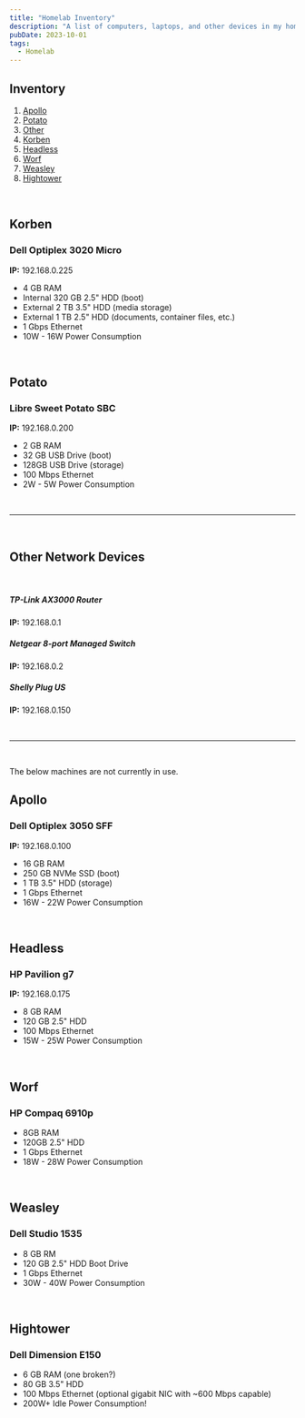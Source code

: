 ```yaml
---
title: "Homelab Inventory"
description: "A list of computers, laptops, and other devices in my homelab."
pubDate: 2023-10-01
tags:
  - Homelab
---
```


## Inventory

1. [Apollo](#apollo)
2. [Potato](#potato)
3. [Other](#other)
4. [Korben](#korben)
5. [Headless](#headless)
6. [Worf](#worf)
7. [Weasley](#weasley)
8. [Hightower](#hightower)

<br>

<div id='korben'/>

## Korben

### Dell Optiplex 3020 Micro

**IP:** 192.168.0.225

- 4 GB RAM
- Internal 320 GB 2.5" HDD (boot)
- External 2 TB 3.5" HDD (media storage)
- External 1 TB 2.5" HDD (documents, container files, etc.)
- 1 Gbps Ethernet
- 10W - 16W Power Consumption

<br>

<div id='potato'/>

## Potato

### Libre Sweet Potato SBC

**IP:** 192.168.0.200

- 2 GB RAM
- 32 GB USB Drive (boot)
- 128GB USB Drive (storage)
- 100 Mbps Ethernet
- 2W - 5W Power Consumption

<br>

<hr>

<br>

<div id='other'/>

## Other Network Devices

<br>

##### TP-Link AX3000 Router

**IP:** 192.168.0.1

##### Netgear 8-port Managed Switch

**IP:** 192.168.0.2

##### Shelly Plug US

**IP:** 192.168.0.150

<br>

<hr>

<br>

The below machines are not currently in use.

<div id='apollo'/>

## Apollo

### Dell Optiplex 3050 SFF

**IP:** 192.168.0.100

- 16 GB RAM
- 250 GB NVMe SSD (boot)
- 1 TB 3.5" HDD (storage)
- 1 Gbps Ethernet
- 16W - 22W Power Consumption

<br>

<div id='headless'/>

## Headless

### HP Pavilion g7

**IP:** 192.168.0.175

- 8 GB RAM
- 120 GB 2.5" HDD
- 100 Mbps Ethernet
- 15W - 25W Power Consumption

<br>

<div id='worf'/>

## Worf

### HP Compaq 6910p

- 8GB RAM
- 120GB 2.5" HDD
- 1 Gbps Ethernet
- 18W - 28W Power Consumption

<br>

<div id='weasley'/>

## Weasley

### Dell Studio 1535

- 8 GB RM
- 120 GB 2.5" HDD Boot Drive
- 1 Gbps Ethernet
- 30W - 40W Power Consumption

<br>

<div id='hightower'/>

## Hightower

### Dell Dimension E150

- 6 GB RAM (one broken?)
- 80 GB 3.5" HDD
- 100 Mbps Ethernet (optional gigabit NIC with ~600 Mbps capable)
- 200W+ Idle Power Consumption!
